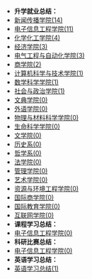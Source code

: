- **升学就业总结：**
- [新闻传播学院(14)](升学就业/新闻传播学院/README.md)
- [电子信息工程学院(11)](升学就业/电子信息工程学院/README.md)
- [化学化工学院(4)](升学就业/化学化工学院/README.md)
- [经济学院(3)](升学就业/经济学院/README.md)
- [电气工程与自动化学院(3)](升学就业/电气工程与自动化学院/README.md)
- [商学院(2)](升学就业/商学院/README.md)
- [计算机科学与技术学院(1)](升学就业/计算机科学与技术学院/README.md)
- [数学科学学院(1)](升学就业/数学科学学院/README.md)
- [社会与政治学院(1)](升学就业/社会与政治学院/README.md)
- [文典学院(0)](升学就业/文典学院/README.md)
- [外语学院(0)](升学就业/外语学院/README.md)
- [物理与材料科学学院(0)](升学就业/物理与材料科学学院/README.md)
- [生命科学学院(0)](升学就业/生命科学学院/README.md)
- [文学院(0)](升学就业/文学院/README.md)
- [历史系(0)](升学就业/历史系/README.md)
- [哲学系(0)](升学就业/哲学系/README.md)
- [法学院(0)](升学就业/法学院/README.md)
- [管理学院(0)](升学就业/管理学院/README.md)
- [艺术学院(0)](升学就业/艺术学院/README.md)
- [资源与环境工程学院(0)](升学就业/资源与环境工程学院/README.md)
- [国际商学院(0)](升学就业/国际商学院/README.md)
- [国际教育学院(0)](升学就业/国际教育学院/README.md)
- [互联网学院(0)](升学就业/互联网学院/README.md)
- **课程学习总结：**
- [电子信息工程学院(0)](课程学习/电子信息工程学院/README.md)
- **科研比赛总结：**
- [电子信息工程学院(0)](科研比赛/电子信息工程学院/README.md)
- **英语学习总结：**
- [英语学习总结(1)](英语学习/README.md)


